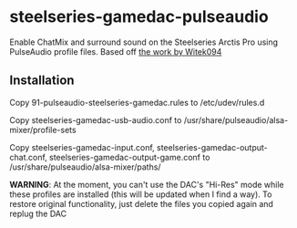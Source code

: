 # steelseries-gamedac-pulseaudio
Enable ChatMix and surround sound on the Steelseries Arctis Pro using PulseAudio profile files. Based off [the work by Witek094](https://github.com/Witek094/steelseries-arctis-pro-wireless-pulseaudio-profile)
## Installation
Copy 91-pulseaudio-steelseries-gamedac.rules to /etc/udev/rules.d 

Copy steelseries-gamedac-usb-audio.conf to /usr/share/pulseaudio/alsa-mixer/profile-sets 

Copy steelseries-gamedac-input.conf, steelseries-gamedac-output-chat.conf, steelseries-gamedac-output-game.conf to /usr/share/pulseaudio/alsa-mixer/paths/ 



**WARNING**: At the moment, you can't use the DAC's "Hi-Res" mode while these profiles are installed (this will be updated when I find a way). To restore original functionality, just delete the files you copied again and replug the DAC
